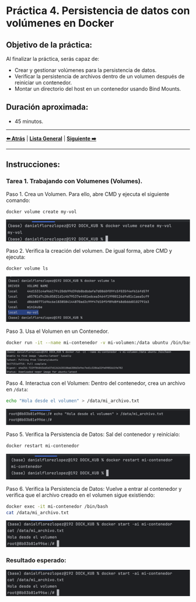 # Práctica 4. Persistencia de datos con volúmenes en Docker

## Objetivo de la práctica:
Al finalizar la práctica, serás capaz de:
- Crear y gestionar volúmenes para la persistencia de datos.
- Verificar la persistencia de archivos dentro de un volumen después de reiniciar un contenedor.
- Montar un directorio del host en un contenedor usando Bind Mounts.

## Duración aproximada:
- 45 minutos.

---

**[⬅️ Atrás](https://netec-mx.github.io/DOCK_KUB/Capitulo3/)** | **[Lista General](https://netec-mx.github.io/DOCK_KUB/)** | **[Siguiente ➡️](https://netec-mx.github.io/DOCK_KUB/Capitulo5/)**

---

## Instrucciones:

### Tarea 1. Trabajando con Volumenes (Volumes).

Paso 1. Crea un Volumen. Para ello, abre CMD y ejecuta el siguiente comando:

```bash
docker volume create my-vol
```

![cap4_create_vol.png](../images/cap4_create_vol.png)

Paso 2. Verifica la creación del volumen. De igual forma, abre CMD y ejecuta:

```bash
docker volume ls
```

![cap4_ls_vol.png](../images/cap4_ls_vol.png)

Paso 3. Usa el Volumen en un Contenedor.

```bash
docker run -it --name mi-contenedor -v mi-volumen:/data ubuntu /bin/bash
```

![cap4_create_container.png](../images/cap4_create_container.png)

Paso 4. Interactua con el Volumen: Dentro del contenedor, crea un archivo en `/data`:

```bash
echo "Hola desde el volumen" > /data/mi_archivo.txt
```

![cap4_save_file.png](../images/cap4_save_file.png)

Paso 5. Verifica la Persistencia de Datos: Sal del contenedor y reinícialo:

```bash
docker restart mi-contenedor
```

![cap4_restart_container.png](../images/cap4_restart_container.png)

Paso 6. Verifica la Persistencia de Datos: Vuelve a entrar al contenedor y verifica que el archivo creado en el volumen sigue existiendo:

```bash
docker exec -it mi-contenedor /bin/bash
cat /data/mi_archivo.txt
```

![cap4_check_file.png](../images/cap4_check_file.png)

### Resultado esperado:

![cap4_check_file.png](../images/cap4_check_file.png)
